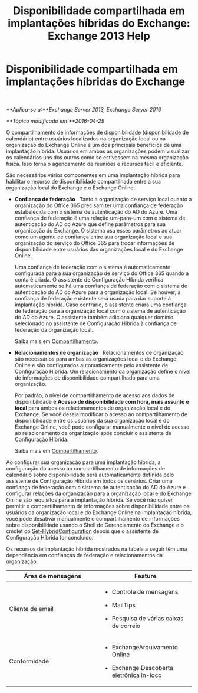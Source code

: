 ﻿---
title: 'Disponibilidade compartilhada em implantações híbridas do Exchange: Exchange 2013 Help'
TOCTitle: Disponibilidade compartilhada em implantações híbridas do Exchange
ms:assetid: bd3884de-80ee-4ff2-a8a3-eacd5aa3e51b
ms:mtpsurl: https://technet.microsoft.com/pt-br/library/JJ650274(v=EXCHG.150)
ms:contentKeyID: 50487124
ms.date: 01/10/2018
mtps_version: v=EXCHG.150
ms.translationtype: HT
---

# Disponibilidade compartilhada em implantações híbridas do Exchange

 

_**Aplica-se a:**Exchange Server 2013, Exchange Server 2016_

_**Tópico modificado em:**2016-04-29_

O compartilhamento de informações de disponibilidade (disponibilidade de calendário) entre usuários localizados na organização local ou na organização do Exchange Online é um dos principais benefícios de uma implantação híbrida. Usuários em ambas as organizações podem visualizar os calendários uns dos outros como se estivessem na mesma organização física. Isso torna o agendamento de reuniões e recursos fácil e eficiente.

São necessários vários componentes em uma implantação híbrida para habilitar o recurso de disponibilidade compartilhada entre a sua organização local do Exchange e o Exchange Online.

  - **Confiança de federação**   Tanto a organização de serviço local quanto a organização do Office 365 precisam ter uma confiança de federação estabelecida com o sistema de autenticação do AD do Azure. Uma confiança de federação é uma relação um-para-um com o sistema de autenticação do AD do Azure que define parâmetros para sua organização do Exchange. O sistema usa esses parâmetros ao atuar como um agente de confiança entre sua organização local e sua organização do serviço do Office 365 para trocar informações de disponibilidade entre usuários das organizações local e do Exchange Online.
    
    Uma confiança de federação com o sistema é automaticamente configurada para a sua organização de serviço do Office 365 quando a conta é criada. O assistente de Configuração Híbrida verifica automaticamente se há uma confiança de federação com o sistema de autenticação do AD do Azure para a organização local. Se houver, a confiança de federação existente será usada para dar suporte à implantação híbrida. Caso contrário, o assistente criará uma confiança de federação para a organização local com o sistema de autenticação do AD do Azure. O assistente também adiciona qualquer domínio selecionado no assistente de Configuração Híbrida à confiança de federação da organização local.
    
    Saiba mais em [Compartilhamento](https://technet.microsoft.com/pt-br/library/dd638083\(v=exchg.150\)).

  - **Relacionamentos de organização**   Relacionamentos de organização são necessários para ambas as organizações local e do Exchange Online e são configurados automaticamente pelo assistente de Configuração Híbrida. Um relacionamento da organização define o nível de informações de disponibilidade compartilhado para uma organização.
    
    Por padrão, o nível de compartilhamento de acesso aos dados de disponibilidade é **Acesso de disponibilidade com hora, mais assunto e local** para ambos os relacionamentos de organização local e do Exchange. Se você deseja modificar o acesso ao compartilhamento de disponibilidade entre os usuários da sua organização local e do Exchange Online, você pode configurar manualmente o nível de acesso ao relacionamento da organização após concluir o assistente de Configuração Híbrida.
    
    Saiba mais em [Compartilhamento](https://technet.microsoft.com/pt-br/library/dd638083\(v=exchg.150\)).

Ao configurar sua organização para uma implantação híbrida, a configuração do acesso ao compartilhamento de informações de calendário sobre disponibilidade será automaticamente definida pelo assistente de Configuração Híbrida em todos os cenários. Criar uma confiança de federação com o sistema de autenticação do AD do Azure e configurar relações da organização para a organização local e do Exchange Online são requisitos para a implantação híbrida. Se você não quiser permitir o compartilhamento de informações sobre disponibilidade entre os usuários da organização local e do Exchange Online na implantação híbrida, você pode desativar manualmente o compartilhamento de informações sobre disponibilidade usando o Shell de Gerenciamento do Exchange e o cmdlet do [Set-HybridConfiguration](https://technet.microsoft.com/pt-br/library/hh529932\(v=exchg.150\)) depois que o assistente de Configuração Híbrida for concluído.

Os recursos de implantação híbrida mostrados na tabela a seguir têm uma dependência em confianças de federação e relacionamentos da organização.


<table>
<colgroup>
<col style="width: 50%" />
<col style="width: 50%" />
</colgroup>
<thead>
<tr class="header">
<th>Área de mensagens</th>
<th>Feature</th>
</tr>
</thead>
<tbody>
<tr class="odd">
<td><p>Cliente de email</p></td>
<td><ul>
<li><p>Controle de mensagens</p></li>
<li><p>MailTips</p></li>
<li><p>Pesquisa de várias caixas de correio</p></li>
</ul></td>
</tr>
<tr class="even">
<td><p>Conformidade</p></td>
<td><ul>
<li><p>ExchangeArquivamento Online</p></li>
<li><p>Exchange Descoberta eletrônica in-loco</p></li>
</ul></td>
</tr>
</tbody>
</table>

